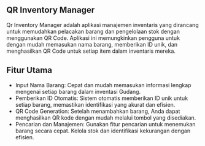 ## QR Inventory Manager

Qr Inventory Manager adalah aplikasi manajemen inventaris yang dirancang untuk memudahkan pelacakan barang dan pengelolaan stok dengan menggunakan QR Code. Aplikasi ini memungkinkan pengguna untuk dengan mudah memasukan nama barang, memberikan ID unik, dan menghasilkan QR Code untuk setiap item dalam inventaris mereka.

## Fitur Utama

 - Input Nama Barang: Cepat dan mudah memasukan informasi lengkap mengenai setiap barang dalam inventasi Gudang.
 - Pemberikan ID Otomatis: Sistem otomatis memberikan ID unik untuk setiap barang, memastikan identifikasi yang akurat dan efisien.
 - QR Code Generation: Setelah menambahkan barang, Anda dapat menghasilkan QR kode dengan mudah melalui tombol yang disediakan.
 - Pencarian dan Manajemen: Gunakan fitur pencarian untuk menemukan barang secara cepat. Kelola stok dan identifikasi kekurangan dengan efisien.
